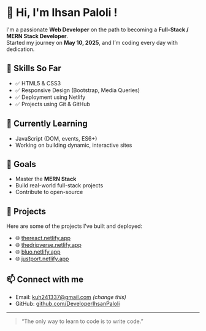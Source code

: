 # 👋 Hi, I'm Ihsan Paloli !

I'm a passionate **Web Developer** on the path to becoming a **Full-Stack / MERN Stack Developer**.  
Started my journey on **May 10, 2025**, and I’m coding every day with dedication.

## 🧰 Skills So Far
- ✅ HTML5 & CSS3
- ✅ Responsive Design (Bootstrap, Media Queries)
- ✅ Deployment using Netlify
- ✅ Projects using Git & GitHub

## 🌱 Currently Learning
- JavaScript (DOM, events, ES6+)
- Working on building dynamic, interactive sites

## 🚀 Goals
- Master the **MERN Stack**
- Build real-world full-stack projects
- Contribute to open-source

## 🧩 Projects
Here are some of the projects I've built and deployed:
- 🌐 [thereact.netlify.app](https://thereact.netlify.app)
- 🌐 [thedripverse.netlify.app](https://thedripverse.netlify.app)
- 🌐 [bluo.netlify.app](https://bluo.netlify.app)
- 🌐 [justport.netlify.app](https://justport.netlify.app)

## 📫 Connect with me
- Email: kuh241337@gmail.com *(change this)*
- GitHub: [github.com/DeveloperIhsanPaloli](https://github.com/DeveloperIhsanPaloli)

---

> “The only way to learn to code is to write code.”

